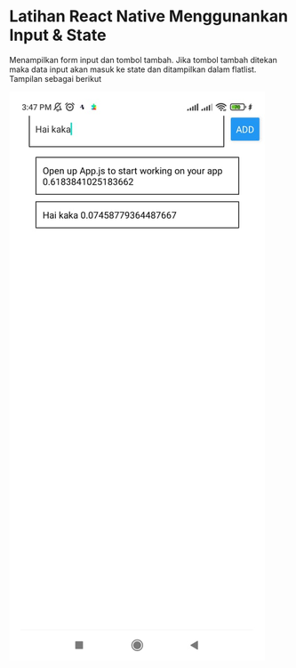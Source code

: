 # Latihan React Native Menggunankan Input & State

Menampilkan form input dan tombol tambah. Jika tombol tambah ditekan maka data input akan masuk ke state dan ditampilkan dalam flatlist. Tampilan sebagai berikut 

![Gambar](https://github.com/ginbqs/latihanRN-1.InputState/blob/main/1.jpeg)
